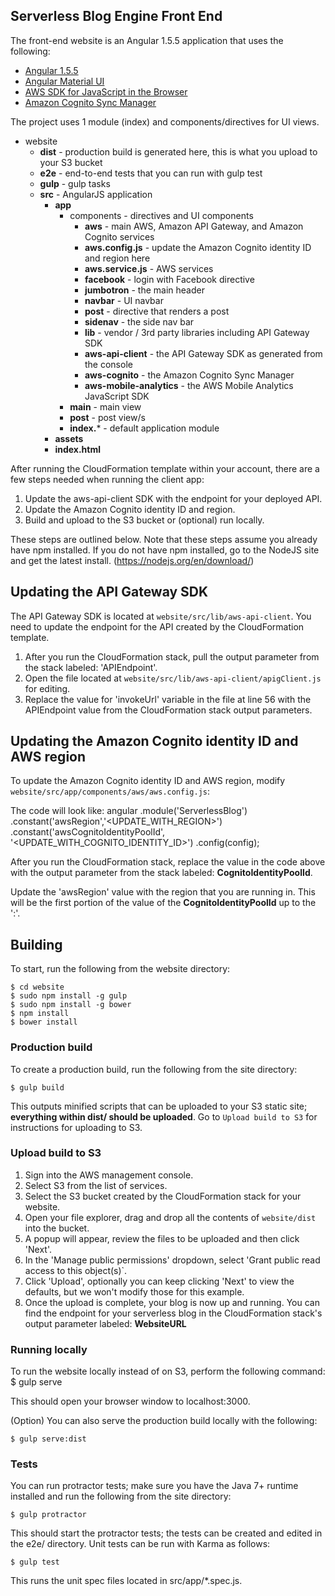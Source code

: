 ## Serverless Blog Engine Front End
The front-end website is an Angular 1.5.5 application that uses the following:

- [Angular 1.5.5](https://angularjs.org)
- [Angular Material UI](https://material.angularjs.org)
- [AWS SDK for JavaScript in the Browser](https://aws.amazon.com/sdk-for-browser/)
- [Amazon Cognito Sync Manager](https://github.com/aws/amazon-cognito-js)

The project uses 1 module (index) and components/directives for UI views.

 - website
   - **dist** - production build is generated here, this is what you upload to your S3 bucket
   - **e2e** - end-to-end tests that you can run with gulp test
   - **gulp** - gulp tasks
   - **src** - AngularJS application
     - **app**
     	- components - directives and UI components
     	  - **aws** - main AWS, Amazon API Gateway, and Amazon Cognito services
          - **aws.config.js** - update the Amazon Cognito identity ID and region here
          - **aws.service.js** - AWS services
     	  - **facebook** - login with Facebook directive
     	  - **jumbotron** - the main header
     	  - **navbar** - UI navbar
     	  - **post** - directive that renders a post
     	  - **sidenav** - the side nav bar
     	  - **lib** - vendor / 3rd party libraries including API Gateway SDK
     	  - **aws-api-client** - the API Gateway SDK as generated from the console
     	  - **aws-cognito** - the Amazon Cognito Sync Manager
     	  - **aws-mobile-analytics** - the AWS Mobile Analytics JavaScript SDK
     	- **main** - main view
     	- **post** - post view/s
     	- **index.*** - default application module
     - **assets**
     - **index.html**

After running the CloudFormation template within your account, there are a few steps needed when running the client app:

1. Update the aws-api-client SDK with the endpoint for your deployed API.
2. Update the Amazon Cognito identity ID and region.
3. Build and upload to the S3 bucket or (optional) run locally.

These steps are outlined below.  Note that these steps assume you already have npm installed.  If you do not have npm installed, go to the NodeJS site and get the latest install.  (https://nodejs.org/en/download/)

## Updating the API Gateway SDK
The API Gateway SDK is located at `website/src/lib/aws-api-client`. You need to update the endpoint for the API created by the CloudFormation template.  

1. After you run the CloudFormation stack, pull the output parameter from the stack labeled:
'APIEndpoint'.  
2. Open the file located at `website/src/lib/aws-api-client/apigClient.js` for editing.  
3. Replace the value for 'invokeUrl' variable in the file at line 56 with the APIEndpoint value from the CloudFormation stack output parameters.

## Updating the Amazon Cognito identity ID and AWS region
To update the Amazon Cognito identity ID and AWS region, modify `website/src/app/components/aws/aws.config.js`:

The code will look like:
    angular
        .module('ServerlessBlog')
        .constant('awsRegion','<UPDATE_WITH_REGION>')
        .constant('awsCognitoIdentityPoolId', '<UPDATE_WITH_COGNITO_IDENTITY_ID>')
        .config(config);

After you run the CloudFormation stack, replace the value in the code above with the output parameter from the stack labeled:  **CognitoIdentityPoolId**.

Update the 'awsRegion' value with the region that you are running in.  This will be the first portion of the value of the **CognitoIdentityPoolId** up to the ':'.

## Building

To start, run the following from the website directory:

    $ cd website
    $ sudo npm install -g gulp
    $ sudo npm install -g bower
    $ npm install
    $ bower install

### Production build
To create a production build, run the following from the site directory:

    $ gulp build

This outputs minified scripts that can be uploaded to your S3 static site; **everything within dist/ should be uploaded**. Go to `Upload build to S3` for instructions for uploading to S3.

### Upload build to S3
1. Sign into the AWS management console.
2. Select S3 from the list of services.
3. Select the S3 bucket created by the CloudFormation stack for your website.
4. Open your file explorer, drag and drop all the contents of `website/dist` into the bucket. 
5. A popup will appear, review the files to be uploaded and then click 'Next'.
6. In the 'Manage public permissions' dropdown, select 'Grant public read access to this object(s)`.
8. Click 'Upload', optionally you can keep clicking 'Next' to view the defaults, but we won't modify those for this example.
9. Once the upload is complete, your blog is now up and running.  You can find the endpoint for your serverless blog in the CloudFormation stack's output parameter labeled: **WebsiteURL**

### Running locally
To run the website locally instead of on S3, perform the following command:
    $ gulp serve

This should open your browser window to localhost:3000.

(Option) You can also serve the production build locally with the following:

    $ gulp serve:dist

### Tests
You can run protractor tests; make sure you have the Java 7+ runtime installed and run the following from the site directory:

	$ gulp protractor

This should start the protractor tests; the tests can be created and edited in the e2e/ directory. Unit tests can be run with Karma as follows:

	$ gulp test

This runs the unit spec files located in src/app/*.spec.js.
